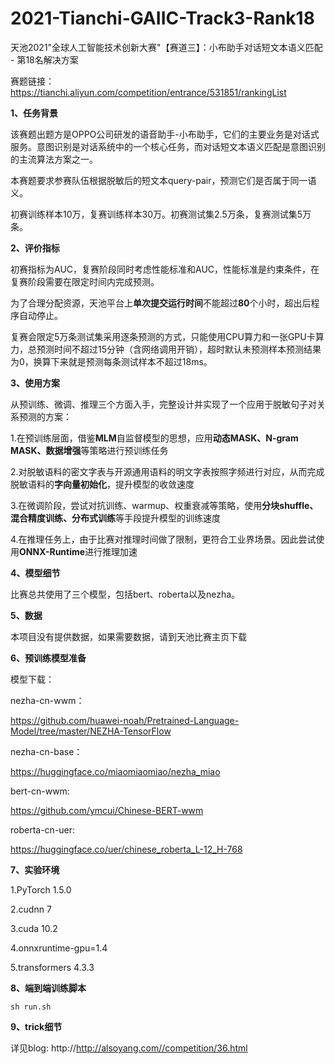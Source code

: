# 2021-Tianchi-GAIIC-Track3-Rank18
天池2021"全球人工智能技术创新大赛"【赛道三】：小布助手对话短文本语义匹配 - 第18名解决方案

赛题链接：https://tianchi.aliyun.com/competition/entrance/531851/rankingList

**1、任务背景**

该赛题出题方是OPPO公司研发的语音助手-小布助手，它们的主要业务是对话式服务。意图识别是对话系统中的一个核心任务，而对话短文本语义匹配是意图识别的主流算法方案之一。

本赛题要求参赛队伍根据脱敏后的短文本query-pair，预测它们是否属于同一语义。

初赛训练样本10万，复赛训练样本30万。初赛测试集2.5万条，复赛测试集5万条。

**2、评价指标**

初赛指标为AUC，复赛阶段同时考虑性能标准和AUC，性能标准是约束条件，在复赛阶段需要在限定时间内完成预测。

为了合理分配资源，天池平台上**单次提交运行时间**不能超过**80**个小时，超出后程序自动停止。

复赛会限定5万条测试集采用逐条预测的方式，只能使用CPU算力和一张GPU卡算力，总预测时间不超过15分钟（含网络调用开销），超时默认未预测样本预测结果为0，换算下来就是预测每条测试样本不超过18ms。

**3、使用方案**

从预训练、微调、推理三个方面入手，完整设计并实现了一个应用于脱敏句子对关系预测的方案：

 1.在预训练层面，借鉴**MLM**自监督模型的思想，应用**动态MASK、N-gram MASK、数据增强**等策略进行预训练任务 

2.对脱敏语料的密文字表与开源通用语料的明文字表按照字频进行对应，从而完成脱敏语料的**字向量初始化**，提升模型的收敛速度 

3.在微调阶段，尝试对抗训练、warmup、权重衰减等策略，使用**分块shuffle、混合精度训练、分布式训练**等手段提升模型的训练速度 

 4.在推理任务上，由于比赛对推理时间做了限制，更符合工业界场景。因此尝试使用**ONNX-Runtime**进行推理加速

**4、模型细节**

比赛总共使用了三个模型，包括bert、roberta以及nezha。

**5、数据**

本项目没有提供数据，如果需要数据，请到天池比赛主页下载

**6、预训练模型准备**

模型下载：

nezha-cn-wwm：

https://github.com/huawei-noah/Pretrained-Language-Model/tree/master/NEZHA-TensorFlow

nezha-cn-base：

https://huggingface.co/miaomiaomiao/nezha_miao

bert-cn-wwm: 

https://github.com/ymcui/Chinese-BERT-wwm

roberta-cn-uer: 

https://huggingface.co/uer/chinese_roberta_L-12_H-768

**7、实验环境**

1.PyTorch	1.5.0

2.cudnn	7

3.cuda	10.2

4.onnxruntime-gpu=1.4

5.transformers 4.3.3

**8、端到端训练脚本**
```
sh run.sh
```

**9、trick细节**

详见blog: http://http://alsoyang.com//competition/36.html
